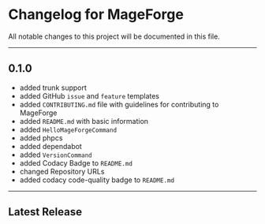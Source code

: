 # Changelog for MageForge

All notable changes to this project will be documented in this file.

---

## 0.1.0

- added trunk support
- added GitHub `issue` and `feature` templates
- added `CONTRIBUTING.md` file with guidelines for contributing to MageForge
- added `README.md` with basic information
- added `HelloMageForgeCommand`
- added phpcs
- added dependabot
- added `VersionCommand`
- added Codacy Badge to `README.md`
- changed Repository URLs
- added codacy code-quality badge to `README.md`

---

## Latest Release
